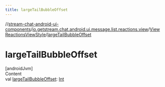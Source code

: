 ```yaml
---
title: largeTailBubbleOffset
---
```

//[stream-chat-android-ui-components](../../../index.md)/[io.getstream.chat.android.ui.message.list.reactions.view](../index.md)/[ViewReactionsViewStyle](index.md)/[largeTailBubbleOffset](largeTailBubbleOffset.md)



# largeTailBubbleOffset  
[androidJvm]  
Content  
val [largeTailBubbleOffset](largeTailBubbleOffset.md): [Int](https://kotlinlang.org/api/latest/jvm/stdlib/kotlin/-int/index.html)  



